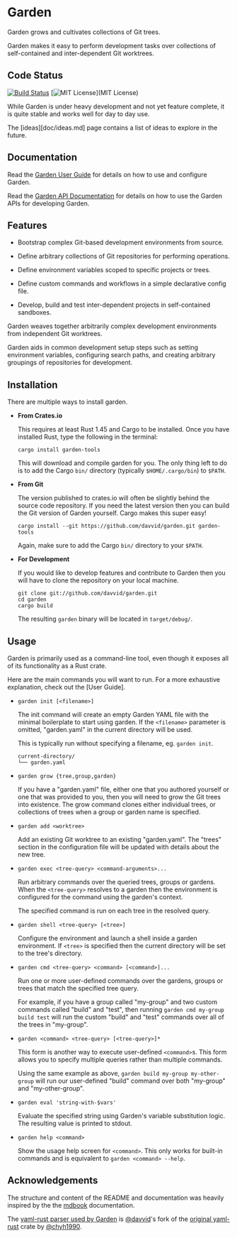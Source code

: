# Garden

Garden grows and cultivates collections of Git trees.

Garden makes it easy to perform development tasks over collections of
self-contained and inter-dependent Git worktrees.

## Code Status

[![Build Status](https://travis-ci.com/davvid/garden.svg?branch=main)](https://travis-ci.com/davvid/garden)
[![MIT License](https://img.shields.io/github/license/davvid/garden.svg)](MIT License)

While Garden is under heavy development and not yet feature complete, it is
quite stable and works well for day to day use.

The [ideas][doc/ideas.md] page contains a list of ideas to explore in the future.


## Documentation

Read the [Garden User Guide](https://davvid.github.io/garden)
for details on how to use and configure Garden.

Read the [Garden API Documentation](https://docs.rs/garden-tools/)
for details on how to use the Garden APIs for developing Garden.


## Features

* Bootstrap complex Git-based development environments from source.

* Define arbitrary collections of Git repositories for performing operations.

* Define environment variables scoped to specific projects or trees.

* Define custom commands and workflows in a simple declarative config file.

* Develop, build and test inter-dependent projects in self-contained sandboxes.

Garden weaves together arbitrarily complex development environments from
independent Git worktrees.

Garden aids in common development setup steps such as setting environment
variables, configuring search paths, and creating arbitrary groupings of
repositories for development.


## Installation

There are multiple ways to install garden.

* **From Crates.io**

  This requires at least Rust 1.45 and Cargo to be installed. Once you have
  installed Rust, type the following in the terminal:

  ```
  cargo install garden-tools
  ```

  This will download and compile garden for you. The only thing left to do is
  to add the Cargo `bin/` directory (typically `$HOME/.cargo/bin`) to `$PATH`.

* **From Git**

  The version published to crates.io will often be slightly behind the source
  code repository. If you need the latest version then you can build
  the Git version of Garden yourself. Cargo makes this super easy!

  ```
  cargo install --git https://github.com/davvid/garden.git garden-tools
  ```

  Again, make sure to add the Cargo `bin/` directory to your `$PATH`.

* **For Development**

  If you would like to develop features and contribute to Garden then you will
  have to clone the repository on your local machine.

  ```
  git clone git://github.com/davvid/garden.git
  cd garden
  cargo build
  ```

  The resulting `garden` binary will be located in `target/debug/`.


## Usage

Garden is primarily used as a command-line tool, even though it exposes all of
its functionality as a Rust crate.

Here are the main commands you will want to run. For a more exhaustive
explanation, check out the [User Guide].

- `garden init [<filename>]`

    The init command will create an empty Garden YAML file with the minimal
    boilerplate to start using garden. If the `<filename>` parameter is
    omitted, "garden.yaml" in the current directory will be used.

    This is typically run without specifying a filename, eg. `garden init`.

    ```
    current-directory/
    └── garden.yaml
    ```

- `garden grow {tree,group,garden}`

    If you have a "garden.yaml" file, either one that you authored yourself or
    one that was provided to you, then you will need to grow the Git trees
    into existence. The grow command clones either individual trees, or
    collections of trees when a group or garden name is specified.

- `garden add <worktree>`

    Add an existing Git worktree to an existing "garden.yaml".
    The "trees" section in the configuration file will be updated with details
    about the new tree.

- `garden exec <tree-query> <command-arguments>...`

    Run arbitrary commands over the queried trees, groups or gardens.
    When the `<tree-query>` resolves to a garden then the environment
    is configured for the command using the garden's context.

    The specified command is run on each tree in the resolved query.

- `garden shell <tree-query> [<tree>]`

    Configure the environment and launch a shell inside a garden environment.
    If `<tree>` is specified then the current directory will be set to the
    tree's directory.

- `garden cmd <tree-query> <command> [<command>]...`

    Run one or more user-defined commands over the gardens, groups or trees
    that match the specified tree query.

    For example, if you have a group called "my-group" and two custom commands
    called "build" and "test", then running `garden cmd my-group build test`
    will run the custom "build" and "test" commands over all of the trees in
    "my-group".

- `garden <command> <tree-query> [<tree-query>]*`

    This form is another way to execute user-defined `<command>`s. This form
    allows you to specify multiple queries rather than multiple commands.

    Using the same example as above, `garden build my-group my-other-group`
    will run our user-defined "build" command over both "my-group" and
    "my-other-group".

- `garden eval 'string-with-$vars'`

    Evaluate the specified string using Garden's variable substitution logic.
    The resulting value is printed to stdout.

- `garden help <command>`

    Show the usage help screen for `<command>`. This only works for built-in
    commands and is equivalent to `garden <command> --help`.


## Acknowledgements

The structure and content of the README and documentation was heavily inspired
by the the [mdbook](https://github.com/rust-lang/mdBook) documentation.

The [yaml-rust parser used by Garden](https://github.com/davvid/yaml-rust)
is [@davvid](https://github.com/davvid)'s fork of the
[original yaml-rust](https://github.com/chyh1990/yaml-rust) crate by
[@chyh1990](https://github.com/chyh1990).
